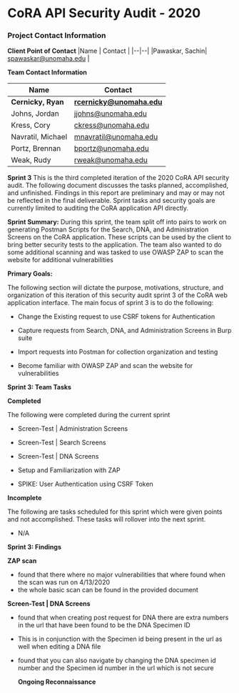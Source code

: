 ﻿

# CoRA API Security Audit - 2020
### Project Contact Information

**Client Point of Contact** 
|Name | Contact |
|--|--|
|Pawaskar, Sachin| spawaskar@unomaha.edu  |

**Team Contact Information** 

|Name | Contact |
|--|--|
|**Cernicky, Ryan**| **rcernicky@unomaha.edu** |
|Johns, Jordan| jjohns@unomaha.edu |
|Kress, Cory| ckress@unomaha.edu |
|Navratil, Michael| mnavratil@unomaha.edu |
|Portz, Brennan| bportz@unomaha.edu |
|Weak, Rudy| rweak@unomaha.edu |

**Sprint 3**
This is the third completed iteration of the 2020 CoRA API security audit. The following document discusses the tasks planned, accomplished, and unfinished. Findings in this report are preliminary and may or may not be reflected in the final deliverable. Sprint tasks and security goals are currently limited to auditing the CoRA application API directly.



 **Sprint Summary:**
 During this sprint, the team split off into pairs to work on generating Postman Scripts for the Search, DNA, and Administration Screens on the CoRA application. These scripts can be used by the client to bring better security tests to the application. The team also wanted to do some additional scanning and was tasked to use OWASP ZAP to scan the website for additional vulnerabilities  

  **Primary Goals:**

The following section will dictate the purpose, motivations, structure, and organization of this iteration of this security audit sprint 3 of the CoRA web application interface. The  main focus of sprint 3 is to do the following:

- Change the Existing request to use CSRF tokens for Authentication

- Capture requests from Search, DNA, and Administration Screens in Burp suite

-  Import requests into Postman for collection organization and testing

-  Become familiar with OWASP ZAP and scan the website for vulnerabilities

**Sprint 3: Team Tasks**

**Completed**


The following were completed during the current sprint

-  Screen-Test | Administration Screens

-  Screen-Test | Search Screens

- Screen-Test | DNA Screens

-   Setup and Familiarization with ZAP

-  SPIKE: User Authentication using CSRF Token

**Incomplete**

The following are tasks scheduled for this sprint which were given points and not accomplished. These tasks will rollover into the next sprint.

 -  N/A

**Sprint 3: Findings**

  **ZAP scan**
  
 - found that there where no major vulnerabilities that where found when the scan was run on 4/13/2020
 - the whole basic scan can be found in the provided document 
 
**Screen-Test | DNA Screens**

- found that when creating post request for DNA there are extra numbers in the url that have been found to be the DNA Specimen ID

- This is in conjunction with the Specimen id being present in the url as well when editing a DNA file

- found that you can also navigate by changing the DNA specimen id number and the Specimen id number in the url which is not secure

  **Ongoing Reconnaissance**
  
